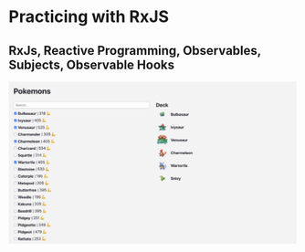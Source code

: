 # Practicing with RxJS

## RxJs, Reactive Programming, Observables, Subjects, Observable Hooks

![Screenshot](/public/screenshot.png "Screenshot")

